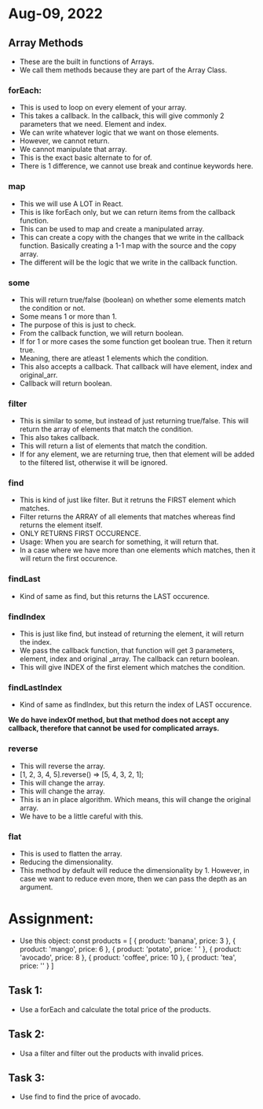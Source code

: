 # Aug-09, 2022

## Array Methods
- These are the built in functions of Arrays.
- We call them methods because they are part of the Array Class.

### forEach:
- This is used to loop on every element of your array.
- This takes a callback. In the callback, this will give commonly 2 parameters that we need. Element and index.
- We can write whatever logic that we want on those elements.
- However, we cannot return.
- We cannot manipulate that array.
- This is the exact basic alternate to for of.
- There is 1 difference, we cannot use break and continue keywords here.

### map
- This we will use A LOT in React.
- This is like forEach only, but we can return items from the callback function.
- This can be used to map and create a manipulated array.
- This can create a copy with the changes that we write in the callback function. Basically creating a 1-1 map with the source and the copy array.
- The different will be the logic that we write in the callback function.

### some
- This will return true/false (boolean) on whether some elements match the condition or not.
- Some means 1 or more than 1.
- The purpose of this is just to check.
- From the callback function, we will return boolean.
- If for 1 or more cases the some function get boolean true. Then it return true.
- Meaning, there are atleast 1 elements which the condition.
- This also accepts a callback. That callback will have element, index and original_arr.
- Callback will return boolean.

### filter
- This is similar to some, but instead of just returning true/false. This will return the array of elements that match the condition.
- This also takes callback.
- This will return a list of elements that match the condition.
- If for any element, we are returning true, then that element will be added to the filtered list, otherwise it will be ignored.

### find
- This is kind of just like filter. But it retruns the FIRST element which matches.
- Filter returns the ARRAY of all elements that matches whereas find returns the element itself.
- ONLY RETURNS FIRST OCCURENCE.
- Usage: When you are search for something, it will return that.
- In a case where we have more than one elements which matches, then it will return the first occurence.

### findLast
- Kind of same as find, but this returns the LAST occurence.

### findIndex
- This is just like find, but instead of returning the element, it will return the index.
- We pass the callback function, that function will get 3 parameters, element, index and original _array. The callback can return boolean.
- This will give INDEX of the first element which matches the condition.

### findLastIndex
- Kind of same as findIndex, but this return the index of LAST occurence.

**We do have indexOf method, but that method does not accept any callback, therefore that cannot be used for complicated arrays.**

### reverse
- This will reverse the array.
- [1, 2, 3, 4, 5].reverse() => [5, 4, 3, 2, 1];
- This will change the array.
- This will change the array.
- This is an in place algorithm. Which means, this will change the original array.
- We have to be a little careful with this.


### flat
- This is used to flatten the array.
- Reducing the dimensionality.
- This method by default will reduce the dimensionality by 1. However, in case we want to reduce even more, then we can pass the depth as an argument.

# Assignment:
- Use this object:
const products = [
    { product: 'banana', price: 3 },
    { product: 'mango', price: 6 },
    { product: 'potato', price: ' ' },
    { product: 'avocado', price: 8 },
    { product: 'coffee', price: 10 },
    { product: 'tea', price: '' }
]
## Task 1:
- Use a forEach and calculate the total price of the products.
## Task 2:
- Usa a filter and filter out the products with invalid prices.
## Task 3:
- Use find to find the price of avocado.